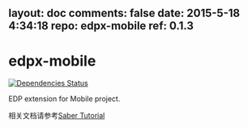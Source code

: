 layout: doc
comments: false
date: 2015-5-18 4:34:18
repo: edpx-mobile
ref: 0.1.3
---

# edpx-mobile

[![Dependencies Status](https://david-dm.org/ecomfe/edpx-mobile.png)](https://david-dm.org/ecomfe/edpx-mobile)

EDP extension for Mobile project.

相关文档请参考[Saber Tutorial](https://github.com/ecomfe/saber/wiki/Tutorial)
